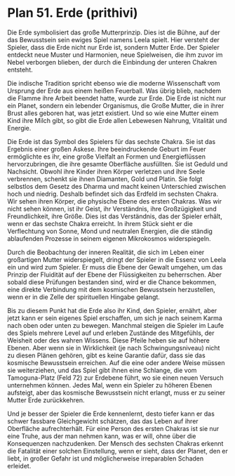 # Plan 51. Erde (prithivi)

Die Erde symbolisiert das große Mutterprinzip. Dies ist die Bühne, auf der das Bewusstsein sein ewiges Spiel namens Leela spielt. Hier versteht der Spieler, dass die Erde nicht nur Erde ist, sondern Mutter Erde. Der Spieler entdeckt neue Muster und Harmonien, neue Spielweisen, die ihm zuvor im Nebel verborgen blieben, der durch die Einbindung der unteren Chakren entsteht.

Die indische Tradition spricht ebenso wie die moderne Wissenschaft vom Ursprung der Erde aus einem heißen Feuerball. Was übrig blieb, nachdem die Flamme ihre Arbeit beendet hatte, wurde zur Erde. Die Erde ist nicht nur ein Planet, sondern ein lebender Organismus, die Große Mutter, die in ihrer Brust alles geboren hat, was jetzt existiert. Und so wie eine Mutter einem Kind ihre Milch gibt, so gibt die Erde allen Lebewesen Nahrung, Vitalität und Energie.

Die Erde ist das Symbol des Spielers für das sechste Chakra. Sie ist das Ergebnis einer großen Askese. Ihre beeindruckende Geburt im Feuer ermöglichte es ihr, eine große Vielfalt an Formen und Energieflüssen hervorzubringen, die ihre gesamte Oberfläche ausfüllten. Sie ist Geduld und Nachsicht. Obwohl ihre Kinder ihren Körper verletzen und ihre Seele verbrennen, schenkt sie ihnen Diamanten, Gold und Platin. Sie folgt selbstlos dem Gesetz des Dharma und macht keinen Unterschied zwischen hoch und niedrig. Deshalb befindet sich das Erdfeld im sechsten Chakra. Wir sehen ihren Körper, die physische Ebene des ersten Chakras. Was wir nicht sehen können, ist ihr Geist, ihr Verständnis, ihre Großzügigkeit und Freundlichkeit, ihre Größe. Dies ist das Verständnis, das der Spieler erhält, wenn er das sechste Chakra erreicht. In ihrem Stück sieht er die Verflechtung von Sonne, Mond und neutralen Energien, die die ständig ablaufenden Prozesse in seinem eigenen Mikrokosmos widerspiegeln.

Durch die Beobachtung der inneren Realität, die sich im Leben einer großartigen Mutter widerspiegelt, dringt der Spieler in die Essenz von Leela ein und wird zum Spieler. Er muss die Ebene der Gewalt umgehen, um das Prinzip der Fluidität auf der Ebene der Flüssigkeiten zu beherrschen. Aber sobald diese Prüfungen bestanden sind, wird er die Chance bekommen, eine direkte Verbindung mit dem kosmischen Bewusstsein herzustellen, wenn er in die Zelle der spirituellen Hingabe gelangt.

Bis zu diesem Punkt hat die Erde also ihr Kind, den Spieler, ernährt, aber jetzt kann er sein eigenes Spiel erschaffen, um sich je nach seinem Karma nach oben oder unten zu bewegen. Manchmal steigen die Spieler im Laufe des Spiels mehrere Level auf und erleben Zustände des Mitgefühls, der Weisheit oder des wahren Wissens. Diese Pfeile heben sie auf höhere Ebenen. Aber wenn sie in Wirklichkeit (je nach Schwingungsniveau) nicht zu diesen Plänen gehören, gibt es keine Garantie dafür, dass sie das kosmische Bewusstsein erreichen. Auf die eine oder andere Weise müssen sie weiterziehen, und das Spiel gibt ihnen eine Schlange, die vom Tamoguna-Platz (Feld 72) zur Erdebene führt, wo sie einen neuen Versuch unternehmen können. Jedes Mal, wenn ein Spieler zu höheren Ebenen aufsteigt, aber das kosmische Bewusstsein nicht erlangt, muss er zu seiner Mutter Erde zurückkehren.

Und je besser der Spieler die Erde kennenlernt, desto tiefer kann er das schwer fassbare Gleichgewicht schätzen, das das Leben auf ihrer Oberfläche aufrechterhält. Für eine Person des ersten Chakras ist sie nur eine Truhe, aus der man nehmen kann, was er will, ohne über die Konsequenzen nachzudenken. Der Mensch des sechsten Chakras erkennt die Fatalität einer solchen Einstellung, wenn er sieht, dass der Planet, den er liebt, in großer Gefahr ist und möglicherweise irreparablen Schaden erleidet.
